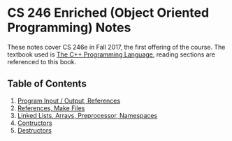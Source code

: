 # CS 246 Enriched (Object Oriented Programming) Notes

These notes cover CS 246e in Fall 2017, the first offering of the course. The textbook used is [The C++ Programming Language](http://www.stroustrup.com/4th.html),
reading sections are referenced to this book. 

## Table of Contents

1. [Program Input / Output, References](Notes_1.md)
2. [References, Make Files](Notes_2.md)
3. [Linked Lists, Arrays, Preprocessor, Namespaces](Notes_3.md)
4. [Contructors](Notes_4.md)
5. [Destructors](Notes_5.md)
